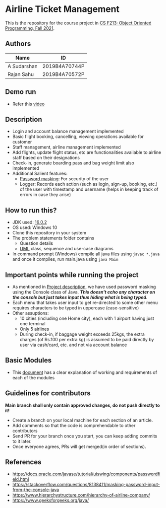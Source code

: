 # Airline Ticket Management

This is the repository for the course project in [CS F213: Object Oriented Programming, Fall 2021](https://academic.bits-pilani.ac.in/Faculty/FINAL_HANDOUT_FILES/CS_F213_1092.pdf).

## Authors

| Name | ID |
| --- | ----------- |
| A Sudarshan |2019B4A70744P |
| Rajan Sahu | 2019B4A70572P|

## Demo run

- Refer this [video](https://drive.google.com/file/d/1oRG4fnvuG2PhDWQDCuK1ea-9LhLfYV1a/view?usp=sharing)

## Description

- Login and account balance management implemented
- Basic flight booking, cancelling, viewing operations available for customer
- Staff management, airline management implemented
- Add flights, update flight status, etc are functionalities available to airline staff based on their designations
- Check-in, generate boarding pass and bag weight limit also implemented
- Additional Salient features:
    - [Password masking](https://scirge.com/glossary/password-masking): For security of the user
    - Logger: Records each action (such as login, sign-up, booking, etc.) of the user with timestamp and username (helps in keeping track of errors in case they arise)

## How to run this?

- JDK used: [16.0.2](https://www.oracle.com/java/technologies/javase/jdk16-archive-downloads.html)
- OS used: Windows 10
- Clone this repository in your system
- The problem statements folder contains
    - Question details
    - [UML](https://www.javatpoint.com/uml-class-diagram) class, sequence and use-case diagrams
- In command prompt (Windows) compile all java files using `javac *.java` and once it compiles, run main.java using `java Main`

## Important points while running the project

- As mentioned in [Project description](#Description), we have used password masking using the Console class of Java. ***This doesn't echo any character on the console but just takes input thus hiding what is being typed.***
- Each menu that takes user input to get re-directed to some other menu requires characters to be typed in uppercase (case-sensitive)
- Other assuptions:
    - 10 cities (including one Home city), each with 1 airport having just one terminal
    - Only 5 airlines
    - During check-in, if baggage weight exceeds 25kgs, the extra charges (of Rs.100 per extra kg) is assumed to be paid directly by user via cash/card, etc. and not via account balance

## Basic Modules

- This [document](https://github.com/ASudu/Airline_Ticket_Management/blob/main/Problem_statement/Modules%20of%20the%20project.pdf) has a clear explanation of working and requirements of each of the modules


## Guidelines for contributors

**Main branch shall only contain approved changes, do not push directly to it!**

- Create a branch on your local machine for each section of an article.
- Add comments so that the code is comprehendable to other contributors 
- Send PR for your branch once you start, you can keep adding commits to it later.
- Once everyone agrees, PRs will get merged(in order of sections).

## References

- https://docs.oracle.com/javase/tutorial/uiswing/components/passwordfield.html
- https://stackoverflow.com/questions/8138411/masking-password-input-from-the-console-java
- https://www.hierarchystructure.com/hierarchy-of-airline-company/
- https://www.geeksforgeeks.org/java/




